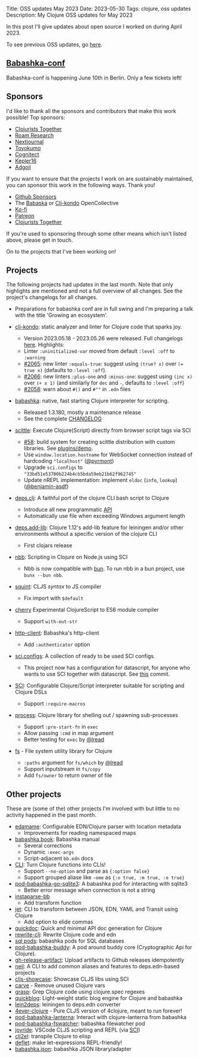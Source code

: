 Title: OSS updates May 2023
Date: 2023-05-30
Tags: clojure, oss updates
Description: My Clojure OSS updates for May 2023

In this post I'll give updates about open source I worked on during April 2023.

To see previous OSS updates, go [here](https://blog.michielborkent.nl/tags/oss-updates.html).

## [Babashka-conf](https://babashka.org/conf/)

Babashka-conf is happening June 10th in Berlin. Only a few tickets left!

## Sponsors

I'd like to thank all the sponsors and contributors that make
this work possible! Top sponsors:

- [Clojurists Together](https://clojuriststogether.org/)
- [Roam Research](https://roamresearch.com/)
- [Nextjournal](https://nextjournal.com/)
- [Toyokumo](https://toyokumo.co.jp/)
- [Cognitect](https://www.cognitect.com/)
- [Kepler16](https://kepler16.com/)
- [Adgoji](https://www.adgoji.com/)

If you want to ensure that the projects I work on are sustainably maintained,
you can sponsor this work in the following ways. Thank you!

- [Github Sponsors](https://github.com/sponsors/borkdude)
- The [Babaska](https://opencollective.com/babashka) or [Clj-kondo](https://opencollective.com/clj-kondo) OpenCollective
- [Ko-fi](https://ko-fi.com/borkdude)
- [Patreon](https://www.patreon.com/borkdude)
- [Clojurists Together](https://www.clojuriststogether.org/)

If you're used to sponsoring through some other means which isn't listed above, please get in touch.

On to the projects that I've been working on!

<!--

sources: https://github.com/borkdude
local ~/dev and ~/dev/babashka dir (since github doesn't show all repos)

-->

## Projects

The following projects had updates in the last month. Note that only highlights
are mentioned and not a full overview of all changes. See the project's
changelogs for all changes.

- Preparations for babashka conf are in full swing and I'm preparing a talk with the title 'Growing an ecosystem'.

- [clj-kondo](https://github.com/clj-kondo/clj-kondo): static analyzer and linter for Clojure code that sparks joy.
  - Version 2023.05.18 - 2023.05.26 were released. Full changelogs [here](https://github.com/clj-kondo/clj-kondo/blob/master/CHANGELOG.md). Highlights:
  - Linter `:uninitialized-var` moved from default `:level :off` to `:warning`
  - [#2065](https://github.com/clj-kondo/clj-kondo/issues/2065): new linter `:equals-true`: suggest using `(true? x)` over `(= true x)` (defaults to `:level :off`).
  - [#2066](https://github.com/clj-kondo/clj-kondo/issues/2066): new linters `:plus-one` and `:minus-one`: suggest using `(inc x)` over `(+ x 1)` (and similarly for `dec` and `-`, defaults to `:level :off`)
  - [#2058](https://github.com/clj-kondo/clj-kondo/issues/2058): warn about `#()` and `#""` in `.edn` files
- [babashka](https://github.com/babashka/babashka): native, fast starting Clojure interpreter for scripting.
  - Released 1.3.180, mostly a maintenance release
  - See the complete [CHANGELOG](https://github.com/babashka/babashka/blob/master/CHANGELOG.md)
- [scittle](https://github.com/babashka/scittle): Execute Clojure(Script) directly from browser script tags via SCI
  - [#58](https://github.com/babashka/scittle/issues/58): build system for creating scittle distribution with custom libraries. See [plugins/demo](https://github.com/babashka/scittle/tree/main/plugins/demo).
  - Use `window.location.hostname` for WebSocket connection instead of hardcoding `"localhost"` ([@pyrmont](https://github.com/pyrmont))
  - Upgrade `sci.configs` to `"33bd51e53700b224b4cb5bda59eb21b62f962745"`
  - Update nREPL implementation: implement `eldoc` (`info`, `lookup`) ([@benjamin-asdf](https://github.com/benjamin-asdf))
- [deps.clj](https://github.com/borkdude/deps.clj): A faithful port of the clojure CLI bash script to Clojure
  - Introduce all new programmatic [API](https://github.com/borkdude/deps.clj/blob/master/API.md)
  - Automatically use file when exceeding Windows argument length
- [deps.add-lib](https://github.com/borkdude/deps.add-lib): Clojure 1.12's add-lib feature for leiningen and/or other environments without a specific version of the clojure CLI
  - First clojars release
- [nbb](https://github.com/babashka/nbb): Scripting in Clojure on Node.js using SCI
  - Nbb is now compatible with [bun](https://bun.sh/). To run nbb in a bun project, use `bunx --bun nbb`.
- [squint](https://github.com/squint-cljs/squint): CLJS _syntax_ to JS compiler
  - Fix import with `$default`
- [cherry](https://github.com/squint-cljs/cherry) Experimental ClojureScript to ES6 module compiler
  - Support `with-out-str`
- [http-client](https://github.com/babashka/http-client): Babashka's http-client
  - Add `:authenticator` option
- [sci.configs](https://github.com/babashka/sci.configs): A collection of ready to be used SCI configs.
  - This project now has a configuration for datascript, for anyone who wants to use SCI together with datascript. See [this](https://github.com/babashka/sci.configs/commit/33bd51e53700b224b4cb5bda59eb21b62f962745) commit.
- [SCI](https://github.com/babashka/sci): Configurable Clojure/Script interpreter suitable for scripting and Clojure DSLs
  - Support `:require-macros`
- [process](https://github.com/babashka/process): Clojure library for shelling out / spawning sub-processes
  - Support `:pre-start-fn` in `exec`
  - Allow passing `:cmd` in map argument
  - Better testing for `exec` by [@lread](https://github.com/lread)
- [fs](https://github.com/babashka/fs) - File system utility library for Clojure
  - `:paths` argument for `fs/which` by [@lread](https://github.com/lread)
  - Support inputstream in `fs/copy`
  - Add `fs/owner` to return owner of file

<!-- ## Contributions to other projects -->

<!-- - [clojurescript](https://github.com/clojure/clojurescript): -->
<!--   - [PR 202](https://github.com/clojure/clojurescript/pull/202): a `macroexpand` fix -->
<!--   - [PR 203](https://github.com/clojure/clojurescript/pull/203): a symbol optimization fix -->
<!-- - [malli](https://github.com/metosin/malli/commit/cf918db28ff71a2f735f465f30f0bc1028ecd7d9): cherry integration -->
<!-- - [clerk](https://github.com/nextjournal/clerk/commit/cb079b14213185d27c5a2d1cc1e80943521a4fb5): cherry integration -->
<!-- - [clojure-lsp](https://github.com/clojure-lsp/clojure-lsp/commit/60d67cca59f0747e8b68802157afbe7f61440c7f): integrated a new clj-kondo feature: showing the languages in a CLJC context -->

## Other projects

These are (some of the) other projects I'm involved with but little to no activity
happened in the past month.

- [edamame](https://github.com/borkdude/edamame): Configurable EDN/Clojure parser with location metadata
  - Improvements for reading namespaced maps
- [babashka.book](https://github.com/babashka/book): Babashka manual
  - Several corrections
  - Dynamic `:exec-args`
  - Script-adjacent `bb.edn` docs
- [CLI](https://github.com/babashka/cli): Turn Clojure functions into CLIs!
  - Support `--no-option` and parse as `{:option false}`
  - Support grouped aliase like `-ome` as `{:o true, :m true, :e true}`
- [pod-babashka-go-sqlite3](https://github.com/babashka/pod-babashka-go-sqlite3): A babashka pod for interacting with sqlite3
  - Better error message when connection is not a string
- [instaparse-bb](https://github.com/babashka/instaparse-bb)
  - Add transform function
- [jet](https://github.com/borkdude/jet): CLI to transform between JSON, EDN, YAML and Transit using Clojure
  - Add option to elide commas
- [quickdoc](https://github.com/borkdude/quickdoc): Quick and minimal API doc generation for Clojure
- [rewrite-clj](https://github.com/clj-commons/rewrite-clj): Rewrite Clojure code and edn
- [sql pods](https://github.com/babashka/babashka-sql-pods): babashka pods for SQL databases
- [pod-babashka-buddy](https://github.com/babashka/pod-babashka-buddy): A pod around buddy core (Cryptographic Api for Clojure).
- [gh-release-artifact](https://github.com/borkdude/gh-release-artifact): Upload artifacts to Github releases idempotently
- [neil](https://github.com/babashka/neil): A CLI to add common aliases and features to deps.edn-based projects
- [cljs-showcase](https://github.com/borkdude/cljs-showcase): Showcase CLJS libs using SCI
- [carve](https://github.com/borkdude/carve) - Remove unused Clojure vars
- [grasp](https://github.com/borkdude/grasp): Grep Clojure code using clojure.spec regexes
- [quickblog](https://github.com/borkdude/quickblog): Light-weight static blog engine for Clojure and babashka
- [lein2deps](https://github.com/borkdude/lein2deps): leiningen to deps.edn converter
- [4ever-clojure](https://github.com/oxalorg/4ever-clojure) - Pure CLJS version of 4clojure, meant to run forever!
- [pod-babashka-lanterna](https://github.com/babashka/pod-babashka-lanterna): Interact with clojure-lanterna from babashka
- [pod-babashka-fswatcher](https://github.com/babashka/pod-babashka-fswatcher): babashka filewatcher pod
- [joyride](https://github.com/BetterThanTomorrow/joyride): VSCode CLJS scripting and REPL (via [SCI](https://github.com/babashka/sci))
- [clj2el](https://borkdude.github.io/clj2el/): transpile Clojure to elisp
- [deflet](https://github.com/borkdude/deflet): make let-expressions REPL-friendly!
- [babashka.json](https://github.com/babashka/json): babashka JSON library/adapter

<!-- - [tools-deps-native](https://github.com/babashka/tools-deps-native): Run tools.deps as a native binary-->
<!-- - [tools.bbuild](https://github.com/babashka/tools.bbuild): Library of functions for building Clojure projects-->
